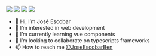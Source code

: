 [![](https://img.shields.io/badge/LinkedIn-JoseEscobar-blue)](https://www.linkedin.com/in/joseescobarben/)
[![](https://img.shields.io/badge/Email-joseescobarbendezu%40outlook.com-red)](mailto:joseescobarbendezu@outlook.com)
[![](https://img.shields.io/badge/Twitter-JoseEscobar-blue)](https://t.me/https://twitter.com/JoseEscobarBen)
[![](https://img.shields.io/badge/CodePen-JoseEscobar-brightgreen)](https://codepen.io/JoseEscobar/)


- 👋 Hi, I’m José Escobar
- 👀 I’m interested in web development
- 🌱 I’m currently learning vue components
- 💞️ I’m looking to collaborate on typescripts frameworks
- 📫 How to reach me [@JoseEscobarBen](https://twitter.com/JoseEscobarBen)

<!---
JoseEscobarBendezu/JoseEscobarBendezu is a ✨ special ✨ repository because its `README.md` (this file) appears on your GitHub profile.
You can click the Preview link to take a look at your changes.
--->
